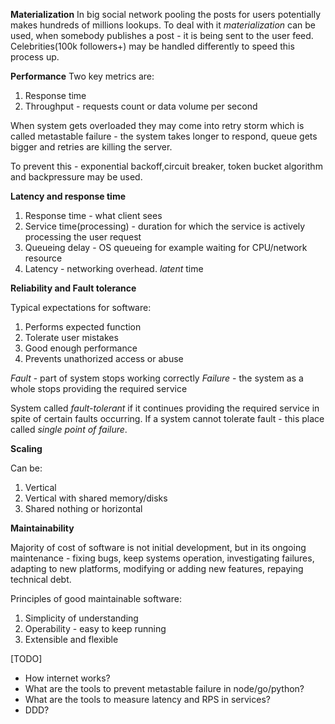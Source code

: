 **Materialization**
In big social network pooling the posts for users potentially makes hundreds of millions lookups.
To deal with it *materialization* can be used, when somebody publishes a post - it is being sent to the user feed.
Celebrities(100k followers+) may be handled differently to speed this process up.

**Performance**
Two key metrics are:
1. Response time
2. Throughput - requests count or data volume per second

When system gets overloaded they may come into retry storm which is called metastable failure - the system takes longer to respond, queue gets bigger and retries are killing the server.

To prevent this - exponential backoff,circuit breaker, token bucket algorithm and backpressure may be used.

**Latency and response time**

1. Response time - what client sees
2. Service time(processing) - duration for which the service is actively processing the user request
3. Queueing delay - OS queueing for example waiting for CPU/network resource
4. Latency - networking overhead. *latent* time


**Reliability and Fault tolerance**

Typical expectations for software:
1. Performs expected function
2. Tolerate user mistakes
3. Good enough performance
4. Prevents unathorized access or abuse

*Fault* - part of system stops working correctly
*Failure* - the system as a whole stops providing the required service

System called *fault-tolerant* if it continues providing the required service in spite of certain faults occurring.
If a system cannot tolerate fault - this place called *single point of failure*.

**Scaling**

Can be:
1. Vertical
2. Vertical with shared memory/disks
3. Shared nothing or horizontal

**Maintainability**

Majority of cost of software is not initial development, but in its ongoing maintenance - fixing bugs, keep systems operation, investigating failures, adapting to new platforms, modifying or adding new features, repaying technical debt.

Principles of good maintainable software:
1. Simplicity of understanding
2. Operability - easy to keep running
3. Extensible and flexible

[TODO]
- How internet works?
- What are the tools to prevent metastable failure in node/go/python?
- What are the tools to measure latency and RPS in services?
- DDD?
